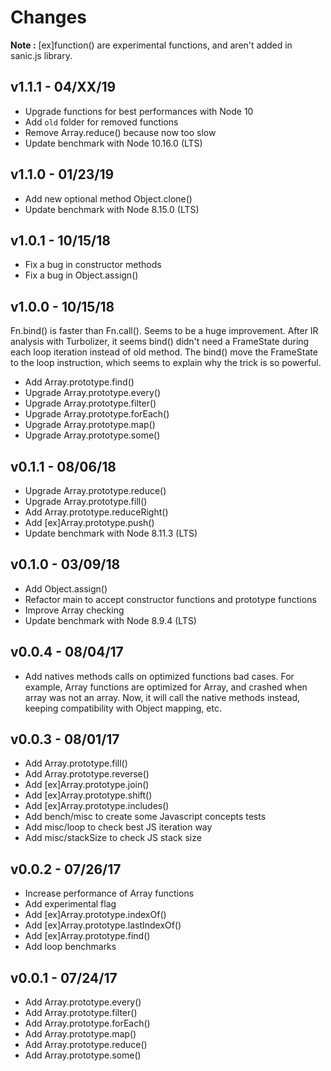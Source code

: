 # Changes

**Note :** [ex]function() are experimental functions, and aren't added in sanic.js library.

## v1.1.1 - 04/XX/19

 - Upgrade functions for best performances with Node 10
 - Add `old` folder for removed functions
 - Remove Array.reduce() because now too slow
 - Update benchmark with Node 10.16.0 (LTS)

## v1.1.0 - 01/23/19

 - Add new optional method Object.clone()
 - Update benchmark with Node 8.15.0 (LTS)

## v1.0.1 - 10/15/18

 - Fix a bug in constructor methods
 - Fix a bug in Object.assign()

## v1.0.0 - 10/15/18

Fn.bind() is faster than Fn.call(). Seems to be a huge improvement.
After IR analysis with Turbolizer, it seems bind() didn't need a FrameState during each loop iteration instead of old method. The bind() move the FrameState to the loop instruction, which seems to explain why the trick is so powerful.

 - Add Array.prototype.find()
 - Upgrade Array.prototype.every()
 - Upgrade Array.prototype.filter()
 - Upgrade Array.prototype.forEach()
 - Upgrade Array.prototype.map()
 - Upgrade Array.prototype.some()

## v0.1.1 - 08/06/18

 - Upgrade Array.prototype.reduce()
 - Upgrade Array.prototype.fill()
 - Add Array.prototype.reduceRight()
 - Add [ex]Array.prototype.push()
 - Update benchmark with Node 8.11.3 (LTS)


## v0.1.0 - 03/09/18

 - Add Object.assign()
 - Refactor main to accept constructor functions and prototype functions
 - Improve Array checking
 - Update benchmark with Node 8.9.4 (LTS)

## v0.0.4 - 08/04/17

 - Add natives methods calls on optimized functions bad cases.
For example, Array functions are optimized for Array, and crashed when array was not an array. Now, it will call the native methods instead, keeping compatibility with Object mapping, etc.

## v0.0.3 - 08/01/17

- Add Array.prototype.fill()
- Add Array.prototype.reverse()
- Add [ex]Array.prototype.join()
- Add [ex]Array.prototype.shift()
- Add [ex]Array.prototype.includes()
- Add bench/misc to create some Javascript concepts tests
- Add misc/loop to check best JS iteration way
- Add misc/stackSize to check JS stack size

## v0.0.2 - 07/26/17

- Increase performance of Array functions
- Add experimental flag 
- Add [ex]Array.prototype.indexOf()
- Add [ex]Array.prototype.lastIndexOf()
- Add [ex]Array.prototype.find()
- Add loop benchmarks

## v0.0.1 - 07/24/17

- Add Array.prototype.every()
- Add Array.prototype.filter()
- Add Array.prototype.forEach()
- Add Array.prototype.map()
- Add Array.prototype.reduce()
- Add Array.prototype.some()